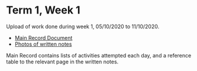 # Term 1, Week 1
Upload of work done during week 1, 05/10/2020 to 11/10/2020.

* [Main Record Document](T1_W1_Doc.pdf)
* [Photos of written notes](T1_W1_Written_Notes.pdf)

Main Record contains lists of activities attempted each day, and a reference table to the relevant page in the written notes.
